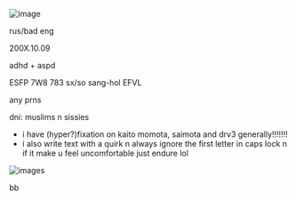 
![image](https://github.com/user-attachments/assets/8f49530f-6c5a-4444-9e2d-e293e1149983)



rus/bad eng


200X.10.09


adhd + aspd


ESFP 7W8 783 sx/so sang-hol EFVL


any prns


dni: muslims n sissies



- i have (hyper?)fixation on kaito momota, saimota and drv3 generally!!!!!!!
- i also write text with a quirk n always ignore the first letter in caps lock n if it make u feel uncomfortable just endure lol



![images](https://github.com/user-attachments/assets/0d6e7c18-2860-48a9-a3f0-0f8fc682b1cb)


bb 
